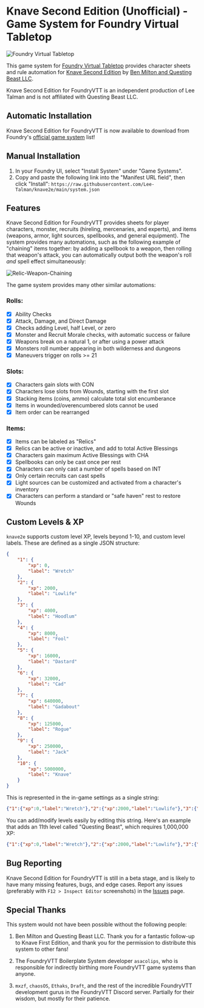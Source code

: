 # Knave Second Edition (Unofficial) - Game System for Foundry Virtual Tabletop
![Foundry Virtual Tabletop](https://img.shields.io/badge/foundry-v11-green)

This game system for [Foundry Virtual Tabletop](https://foundryvtt.com/) provides character sheets and rule automation for [Knave Second Edition](https://www.kickstarter.com/projects/questingbeast/knave-rpg-second-edition) by [Ben Milton and Questing Beast LLC](https://questingbeast.substack.com/). 

Knave Second Edition for FoundryVTT is an independent production of Lee Talman and is not affiliated with Questing Beast LLC. 

## Automatic Installation
Knave Second Edition for FoundryVTT is now available to download from Foundry's [official game system](https://foundryvtt.com/packages/knave2e) list!

## Manual Installation
1. In your Foundry UI, select "Install System" under "Game Systems".
2. Copy and paste the following link into the "Manifest URL field", then click "Install":
`https://raw.githubusercontent.com/Lee-Talman/knave2e/main/system.json`


## Features
Knave Second Edition for FoundryVTT provides sheets for player characters, monster, recruits (hireling, mercenaries, and experts), and items (weapons, armor, light sources, spellbooks, and general equipment). The system provides many automations, such as the following example of "chaining" items together: by adding a spellbook to a weapon, then rolling that weapon's attack, you can automatically output both the weapon's roll *and* spell effect simultaneously:

![Relic-Weapon-Chaining](./assets/relic-weapon-screenshot.png)

The game system provides many other similar automations:

### Rolls:
- [x] Ability Checks
- [x] Attack, Damage, and Direct Damage
- [x] Checks adding Level, half Level, or zero
- [x] Monster and Recruit Morale checks, with automatic success or failure
- [x] Weapons break on a natural 1, or after using a power attack
- [x] Monsters roll number appearing in both wilderness and dungeons
- [x] Maneuvers trigger on rolls >= 21

### Slots:
- [x] Characters gain slots with CON
- [x] Characters lose slots from Wounds, starting with the first slot
- [x] Stacking items (coins, ammo) calculate total slot encumberance
- [x] Items in wounded/overencumbered slots cannot be used
- [x] Item order can be rearranged

### Items:
- [x] Items can be labeled as "Relics"
- [x] Relics can be active or inactive, and add to total Active Blessings
- [x] Characters gain maximum Active Blessings with CHA
- [x] Spellbooks can only be cast once per rest
- [x] Characters can only cast a number of spells based on INT
- [x] Only certain recruits can cast spells
- [x] Light sources can be customized and activated from a character's inventory
- [x] Characters can perform a standard or "safe haven" rest to restore Wounds

## Custom Levels & XP
`knave2e` supports custom level XP, levels beyond 1-10, and custom level labels. These are defined as a single JSON structure:

```json
{
    "1": {
        "xp": 0,
        "label": "Wretch"
    },
    "2": {
        "xp": 2000,
        "label": "Lowlife"
    },
    "3": {
        "xp": 4000,
        "label": "Hoodlum"
    },
    "4": {
        "xp": 8000,
        "label": "Fool"
    },
    "5": {
        "xp": 16000,
        "label": "Dastard"
    },
    "6": {
        "xp": 32000,
        "label": "Cad"
    },
    "7": {
        "xp": 640000,
        "label": "Gadabout"
    },
    "8": {
        "xp": 125000,
        "label": "Rogue"
    },
    "9": {
        "xp": 250000,
        "label": "Jack"
    },
    "10": {
        "xp": 5000000,
        "label": "Knave"
    }
}
```

This is represented in the in-game settings as a single string:

```json
{"1":{"xp":0,"label":"Wretch"},"2":{"xp":2000,"label":"Lowlife"},"3":{"xp":4000,"label":"Hoodlum"},"4":{"xp":8000,"label":"Fool"},"5":{"xp":16000,"label":"Dastard"},"6":{"xp":32000,"label":"Cad"},"7":{"xp":64000,"label":"Gadabout"},"8":{"xp":125000,"label":"Rogue"},"9":{"xp":250000,"label":"Jack"},"10":{"xp":500000,"label":"Knave"}}
```

You can add/modify levels easily by editing this string. Here's an example that adds an 11th level called "Questing Beast", which requires 1,000,000 XP:

```json
{"1":{"xp":0,"label":"Wretch"},"2":{"xp":2000,"label":"Lowlife"},"3":{"xp":4000,"label":"Hoodlum"},"4":{"xp":8000,"label":"Fool"},"5":{"xp":16000,"label":"Dastard"},"6":{"xp":32000,"label":"Cad"},"7":{"xp":64000,"label":"Gadabout"},"8":{"xp":125000,"label":"Rogue"},"9":{"xp":250000,"label":"Jack"},"10":{"xp":500000,"label":"Knave"},"11":{"xp":1000000,"label":"Questing Beast"}}
```

## Bug Reporting
Knave Second Edition for FoundryVTT is still in a beta stage, and is likely to have many missing features, bugs, and edge cases. Report any issues (preferably with `F12 > Inspect Editor` screenshots) in the [Issues](https://github.com/Lee-Talman/knave2e/issues) page.

## Special Thanks
This system would not have been possible without the following people:
1. Ben Milton and Questing Beast LLC. Thank you for a fantastic follow-up to Knave First Edition, and thank you for the permission to distribute this system to other fans!

2. The FoundryVTT Boilerplate System developer `asacolips`, who is responsible for indirectly birthing more FoundryVTT game systems than anyone.

3. `mxzf`, `chaosOS`, `Ethaks`, `Draft`, and the rest of the incredible FoundryVTT development gurus in the FoundryVTT Discord server. Partially for their wisdom, but mostly for their patience.


